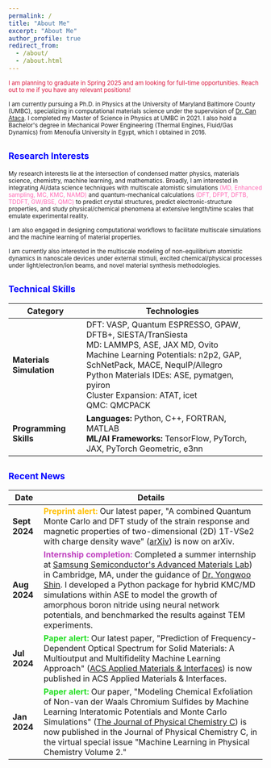 ```yaml
---
permalink: /
title: "About Me"
excerpt: "About Me"
author_profile: true
redirect_from: 
  - /about/
  - /about.html
---
```


<span style="color: crimson; font-size: smaller;">I am planning to graduate in Spring 2025 and am looking for full-time opportunities. Reach out to me if you have any relevant positions!</span>

<span style="font-size: smaller;">I am currently pursuing a Ph.D. in Physics at the University of Maryland Baltimore County (UMBC), specializing in computational materials science under the supervision of [Dr. Can Ataca](https://physics.umbc.edu/people/faculty/ataca/). I completed my Master of Science in Physics at UMBC in 2021. I also hold a Bachelor's degree in Mechanical Power Engineering (Thermal Engines, Fluid/Gas Dynamics) from Menoufia University in Egypt, which I obtained in 2016.</span>

## <span style="color: blue; font-size: smaller;">Research Interests</span>

<span style="font-size: smaller;">My research interests lie at the intersection of condensed matter physics, materials science, chemistry, machine learning, and mathematics. Broadly, I am interested in integrating AI/data science techniques with multiscale atomistic simulations <span style="color: #ff69b4;">(MD, Enhanced sampling, MC, KMC, NAMD)</span> and quantum-mechanical calculations <span style="color: #ff69b4;">(DFT, DFPT, DFTB, TDDFT, GW/BSE, QMC)</span> to predict crystal structures, predict electronic-structure properties, and study physical/chemical phenomena at extensive length/time scales that emulate experimental reality.</span>

<span style="font-size: smaller;">I am also engaged in designing computational workflows to facilitate multiscale simulations and the machine learning of material properties.</span>

<span style="font-size: smaller;">I am currently also interested in the multiscale modeling of non-equilibrium atomistic dynamics in nanoscale devices under external stimuli, excited chemical/physical processes under light/electron/ion beams, and novel material synthesis methodologies.</span>

## <span style="color: blue; font-size: smaller;">Technical Skills</span>

| **Category**                  | **Technologies** |
|-------------------------------|------------------|
| **Materials Simulation**      | DFT: VASP, Quantum ESPRESSO, GPAW, DFTB+, SIESTA/TranSiesta<br>MD: LAMMPS, ASE, JAX MD, Ovito<br>Machine Learning Potentials: n2p2, GAP, SchNetPack, MACE, NequIP/Allegro<br>Python Materials IDEs: ASE, pymatgen, pyiron<br>Cluster Expansion: ATAT, icet<br>QMC: QMCPACK |
| **Programming Skills**        | **Languages:** Python, C++, FORTRAN, MATLAB<br>**ML/AI Frameworks:** TensorFlow, PyTorch, JAX, PyTorch Geometric, e3nn |

## <span style="color: blue; font-size: smaller;">Recent News</span>

| **Date**    | **Details** |
|-------------|-------------|
| **Sept 2024** | <strong style="color: #FFBF00;">Preprint alert:</strong> Our latest paper, "A combined Quantum Monte Carlo and DFT study of the strain response and magnetic properties of two-dimensional (2D) 1T-VSe2 with charge density wave" ([arXiv](https://arxiv.org/abs/2409.19082)) is now on arXiv. |
| **Aug 2024**  | <strong style="color: #BF40BF;">Internship completion:</strong> Completed a summer internship at [Samsung Semiconductor's Advanced Materials Lab](https://semiconductor.samsung.com/us/about-us/us-office/us-r-and-d-labs/samsung-advanced-institute-of-technology/#advanced-materials-lab)) in Cambridge, MA, under the guidance of [Dr. Yongwoo Shin](https://scholar.google.com/citations?user=0R3aEUUAAAAJ&hl=en). I developed a Python package for hybrid KMC/MD simulations within ASE to model the growth of amorphous boron nitride using neural network potentials, and benchmarked the results against TEM experiments. |
| **Jul 2024**  | <strong style="color: #22DD22;">Paper alert:</strong> Our latest paper, "Prediction of Frequency-Dependent Optical Spectrum for Solid Materials: A Multioutput and Multifidelity Machine Learning Approach" ([ACS Applied Materials & Interfaces](https://pubs.acs.org/doi/10.1021/acsami.4c07328)) is now published in ACS Applied Materials & Interfaces. |
| **Jan 2024**  | <strong style="color: #22DD22;">Paper alert:</strong> Our paper, "Modeling Chemical Exfoliation of Non-van der Waals Chromium Sulfides by Machine Learning Interatomic Potentials and Monte Carlo Simulations" ([The Journal of Physical Chemistry C](https://pubs.acs.org/doi/10.1021/acs.jpcc.3c06168)) is now published in the Journal of Physical Chemistry C, in the virtual special issue "Machine Learning in Physical Chemistry Volume 2." |


